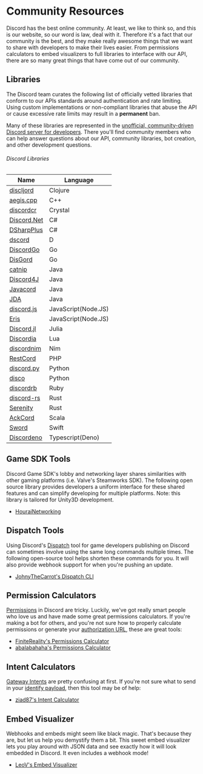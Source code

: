 # Community Resources

Discord has the best online community. At least, we like to think so, and this is our website, so our word is law, deal with it. Therefore it's a fact that our community is the best, and they make really awesome things that we want to share with developers to make their lives easier. From permissions calculators to embed visualizers to full libraries to interface with our API, there are so many great things that have come out of our community.

## Libraries

The Discord team curates the following list of officially vetted libraries that conform to our APIs standards around authentication and rate limiting. Using custom implementations or non-compliant libraries that abuse the API or cause excessive rate limits may result in a **permanent** ban.

Many of these libraries are represented in the [unofficial, community-driven Discord server for developers](https://discord.gg/discord-api). There you'll find community members who can help answer questions about our API, community libraries, bot creation, and other development questions.

###### Discord Libraries

| Name                                                         | Language           |
| ------------------------------------------------------------ | ----------         |
| [discljord](https://github.com/igjoshua/discljord)           | Clojure            |
| [aegis.cpp](https://github.com/zeroxs/aegis.cpp)             | C++                |
| [discordcr](https://github.com/discordcr/discordcr)          | Crystal            |
| [Discord.Net](https://github.com/RogueException/Discord.Net) | C#                 |
| [DSharpPlus](https://github.com/DSharpPlus/DSharpPlus)       | C#                 |
| [dscord](https://github.com/b1naryth1ef/dscord)              | D                  |
| [DiscordGo](https://github.com/bwmarrin/discordgo)           | Go                 |
| [DisGord](https://github.com/andersfylling/disgord)          | Go                 |
| [catnip](https://github.com/mewna/catnip)                    | Java               |
| [Discord4J](https://discord4j.com/)                          | Java               |
| [Javacord](https://github.com/Javacord/Javacord)             | Java               |
| [JDA](https://github.com/DV8FromTheWorld/JDA)                | Java               |
| [discord.js](https://github.com/discordjs/discord.js)        | JavaScript(Node.JS)|
| [Eris](https://github.com/abalabahaha/eris)                  | JavaScript(Node.JS)|
| [Discord.jl](https://github.com/Xh4H/Discord.jl)             | Julia              |
| [Discordia](https://github.com/SinisterRectus/Discordia)     | Lua                |
| [discordnim](https://github.com/Krognol/discordnim)          | Nim                |
| [RestCord](https://www.restcord.com/)                        | PHP                |
| [discord.py](https://github.com/Rapptz/discord.py)           | Python             |
| [disco](https://github.com/b1naryth1ef/disco)                | Python             |
| [discordrb](https://github.com/discordrb/discordrb)          | Ruby               |
| [discord-rs](https://github.com/SpaceManiac/discord-rs)      | Rust               |
| [Serenity](https://github.com/serenity-rs/serenity)          | Rust               |
| [AckCord](https://github.com/Katrix/AckCord)                 | Scala              |
| [Sword](https://github.com/Azoy/Sword)                       | Swift              |
| [Discordeno](https://github.com/Skillz4Killz/Discordeno)     | Typescript(Deno)   |

## Game SDK Tools

Discord Game SDK's lobby and networking layer shares similarities with other gaming platforms (i.e. Valve's Steamworks SDK). The following open source library provides developers a uniform interface for these shared features and can simplify developing for multiple platforms. Note: this library is tailored for Unity3D development.

- [HouraiNetworking](https://github.com/HouraiTeahouse/HouraiNetworking)

## Dispatch Tools

Using Discord's [Dispatch](#DOCS_DISPATCH_DISPATCH_AND_YOU) tool for game developers publishing on Discord can sometimes involve using the same long commands multiple times. The following open-source tool helps shorten these commands for you. It will also provide webhook support for when you're pushing an update.

- [JohnyTheCarrot's Dispatch CLI](https://github.com/JohnyTheCarrot/droops-dispatch)

## Permission Calculators

[Permissions](#DOCS_TOPICS_PERMISSIONS/permissions) in Discord are tricky. Luckily, we've got really smart people who love us and have made some great permissions calculators. If you're making a bot for others, and you're not sure how to properly calculate permissions or generate your [authorization URL](#DOCS_TOPICS_OAUTH2/bot-authorization-flow), these are great tools:

- [FiniteReality's Permissions Calculator](https://finitereality.github.io/permissions-calculator/?v=0)
- [abalabahaha's Permissions Calculator](https://discordapi.com/permissions.html#0)

## Intent Calculators

[Gateway Intents](#DOCS_TOPICS_GATEWAY/gateway-intents) are pretty confusing at first. If you're not sure what to send in your [identify payload](#DOCS_TOPICS_GATEWAY/identify), then this tool may be of help:

- [ziad87's Intent Calculator](https://ziad87.net/intents/)

## Embed Visualizer

Webhooks and embeds might seem like black magic. That's because they are, but let us help you demystify them a bit. This sweet embed visualizer lets you play around with JSON data and see exactly how it will look embedded in Discord. It even includes a webhook mode!

- [LeoV's Embed Visualizer](https://leovoel.github.io/embed-visualizer/)
